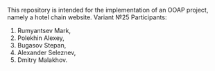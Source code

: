 This repository is intended for the implementation of an OOAP project, namely a hotel chain website.
Variant №25
Participants:
1) Rumyantsev Mark,
2) Polekhin Alexey,
3) Bugasov Stepan,
4) Alexander Seleznev,
5) Dmitry Malakhov.
